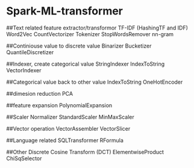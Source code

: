 # Spark-ML-transformer
##Text related feature extractor/transformor
TF-IDF (HashingTF and IDF)
Word2Vec
CountVectorizer
Tokenizer
StopWordsRemover
nn-gram

##Continiouse value to discrete value
Binarizer
Bucketizer
QuantileDiscretizer

##Indexer, create categorical value 
StringIndexer
IndexToString
VectorIndexer

##Categorical value back to other value
IndexToString
OneHotEncoder

##dimesion reduction
PCA

##feature expansion
PolynomialExpansion

##Scaler
Normalizer
StandardScaler
MinMaxScaler

##Vector operation
VectorAssembler
VectorSlicer

##Language related
SQLTransformer
RFormula

##Other
Discrete Cosine Transform (DCT)
ElementwiseProduct
ChiSqSelector

